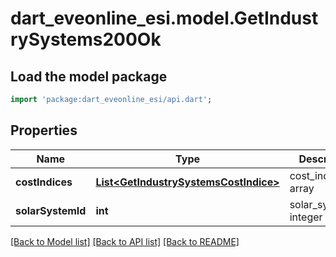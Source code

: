 # dart_eveonline_esi.model.GetIndustrySystems200Ok

## Load the model package
```dart
import 'package:dart_eveonline_esi/api.dart';
```

## Properties
Name | Type | Description | Notes
------------ | ------------- | ------------- | -------------
**costIndices** | [**List&lt;GetIndustrySystemsCostIndice&gt;**](GetIndustrySystemsCostIndice.md) | cost_indices array | [default to []]
**solarSystemId** | **int** | solar_system_id integer | [default to null]

[[Back to Model list]](../README.md#documentation-for-models) [[Back to API list]](../README.md#documentation-for-api-endpoints) [[Back to README]](../README.md)


